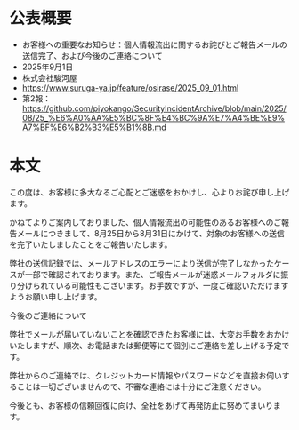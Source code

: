 # 公表概要
- お客様への重要なお知らせ：個人情報流出に関するお詫びとご報告メールの送信完了、および今後のご連絡について
- 2025年9月1日
- 株式会社駿河屋
- https://www.suruga-ya.jp/feature/osirase/2025_09_01.html
- 第2報：https://github.com/piyokango/SecurityIncidentArchive/blob/main/2025/08/25_%E6%A0%AA%E5%BC%8F%E4%BC%9A%E7%A4%BE%E9%A7%BF%E6%B2%B3%E5%B1%8B.md

# 本文
この度は、お客様に多大なるご心配とご迷惑をおかけし、心よりお詫び申し上げます。

かねてよりご案内しておりました、個人情報流出の可能性のあるお客様へのご報告メールにつきまして、8月25日から8月31日にかけて、対象のお客様への送信を完了いたしましたことをご報告いたします。

弊社の送信記録では、メールアドレスのエラーにより送信が完了しなかったケースが一部で確認されております。また、ご報告メールが迷惑メールフォルダに振り分けられている可能性もございます。お手数ですが、一度ご確認いただけますようお願い申し上げます。

今後のご連絡について

弊社でメールが届いていないことを確認できたお客様には、大変お手数をおかけいたしますが、順次、お電話または郵便等にて個別にご連絡を差し上げる予定です。

弊社からのご連絡では、クレジットカード情報やパスワードなどを直接お伺いすることは一切ございませんので、不審な連絡には十分にご注意ください。

今後とも、お客様の信頼回復に向け、全社をあげて再発防止に努めてまいります。
